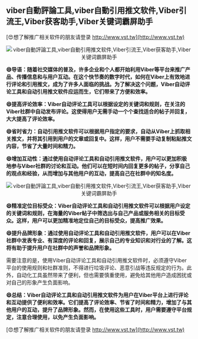 ## **viber自動評論工具,viber自動引用推文软件,Viber引流王,Viber获客助手,Viber关键词霸屏助手**

[😍想了解推广相关软件的朋友请登录 http://www.vst.tw](http://www.vst.tw)

 <center><img src="https://vst.tw/MP4/tuiguang/png/4.png" alt="viber自動評論工具,viber自動引用推文软件,Viber引流王,Viber获客助手,Viber关键词霸屏助手"></center>

**😄导语：随着社交媒体的普及，许多企业和个人都开始利用Viber等平台来推广产品、传播信息和与用户互动。在这个快节奏的数字时代，如何在Viber上有效地进行评论和引用推文，成为了许多人面临的挑战。为了解决这个问题，Viber自动评论工具和自动引用推文软件应运而生，它们带来了方便和效率。**

**😄提高评论效率：Viber自动评论工具可以根据设定的关键词和规则，在关注的Viber社群中自动发布评论。这使得用户无需手动一个个查找适合的帖子并回复，大大提高了评论效率。**

**😄省时省力：自动引用推文软件可以根据用户指定的要求，自动从Viber上抓取相关推文，并将其引用到用户的文章或回复中。这样，用户不需要手动复制粘贴推文内容，节省了大量时间和精力。**

**😄增加互动性：通过使用自动评论工具和自动引用推文软件，用户可以更加积极地参与Viber社群的讨论和互动。他们可以在短时间内回复更多的帖子，分享自己的观点和经验，从而增加与其他用户的互动，提高自己在社群中的知名度。**

 <center><img src="https://vst.tw/MP4/tuiguang/png/6.png" alt="viber自動評論工具,viber自動引用推文软件,Viber引流王,Viber获客助手,Viber关键词霸屏助手"></center>

**😄精准定位目标受众：Viber自动评论工具和自动引用推文软件可以根据用户设定的关键词和规则，在海量的Viber帖子中筛选出与自己产品或服务相关的目标受众。这样，用户可以更加精准地定位自己的目标受众，提高推广效果。**

**😄提升品牌形象：通过使用自动评论工具和自动引用推文软件，用户可以在Viber社群中发表专业、有深度的评论和回复，展示自己的专业知识和对行业的了解。这将有助于提升用户在社群中的声誉和品牌形象。**

需要注意的是，使用Viber自动评论工具和自动引用推文软件时，必须遵守Viber平台的使用规则和社群准则，不得进行垃圾评论、恶意引战等违反规定的行为。此外，自动化工具虽然带来了便利，但也需要慎重使用，避免给其他用户造成困扰或对自己的形象产生负面影响。

**😄总结：Viber自动评论工具和自动引用推文软件为用户在Viber平台上进行评论和互动提供了便利和效率。它们提高了评论效率、节省了时间和精力，增加了与其他用户的互动，提升了品牌形象。然而，在使用这些工具时，用户需要遵守平台规定，注意合理使用，以免产生负面影响。**

[😍想了解推广相关软件的朋友请登录 http://www.vst.tw](http://www.vst.tw)



